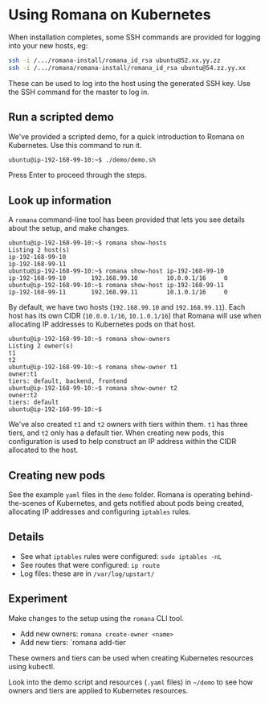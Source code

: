 # Using Romana on Kubernetes

When installation completes, some SSH commands are provided for logging into your new hosts, eg:
```bash
ssh -i /.../romana-install/romana_id_rsa ubuntu@52.xx.yy.zz
ssh -i /.../romana/romana-install/romana_id_rsa ubuntu@54.zz.yy.xx
```

These can be used to log into the host using the generated SSH key. Use the SSH command for the master to log in.

## Run a scripted demo

We've provided a scripted demo, for a quick introduction to Romana on Kubernetes. Use this command to run it.
```bash
ubuntu@ip-192-168-99-10:~$ ./demo/demo.sh 
```

Press Enter to proceed through the steps.

## Look up information

A `romana` command-line tool has been provided that lets you see details about the setup, and make changes.
```sh-session
ubuntu@ip-192-168-99-10:~$ romana show-hosts
Listing 2 host(s)
ip-192-168-99-10
ip-192-168-99-11
ubuntu@ip-192-168-99-10:~$ romana show-host ip-192-168-99-10
ip-192-168-99-10       192.168.99.10        10.0.0.1/16     0
ubuntu@ip-192-168-99-10:~$ romana show-host ip-192-168-99-11
ip-192-168-99-11       192.168.99.11        10.1.0.1/16     0
```
By default, we have two hosts (`192.168.99.10` and `192.168.99.11`). Each host has its own CIDR (`10.0.0.1/16`, `10.1.0.1/16`) that Romana will use when allocating IP addresses to Kubernetes pods on that host.

```sh-session
ubuntu@ip-192-168-99-10:~$ romana show-owners
Listing 2 owner(s)
t1                              
t2                              
ubuntu@ip-192-168-99-10:~$ romana show-owner t1
owner:t1                              
tiers: default, backend, frontend
ubuntu@ip-192-168-99-10:~$ romana show-owner t2
owner:t2                              
tiers: default
ubuntu@ip-192-168-99-10:~$ 
```

We've also created `t1` and `t2` owners with tiers within them. `t1` has three tiers, and `t2` only has a default tier.
When creating new pods, this configuration is used to help construct an IP address within the CIDR allocated to the host.

## Creating new pods

See the example `yaml` files in the `demo` folder. Romana is operating behind-the-scenes of Kubernetes, and gets notified about pods being created, allocating IP addresses and configuring `iptables` rules.

## Details

- See what `iptables` rules were configured: `sudo iptables -nL`
- See routes that were configured: `ip route`
- Log files: these are in `/var/log/upstart/`

## Experiment

Make changes to the setup using the `romana` CLI tool.
- Add new owners: `romana create-owner <name>`
- Add new tiers: `romana add-tier <owner> <tier-name>

These owners and tiers can be used when creating Kubernetes resources using kubectl.

Look into the demo script and resources (`.yaml` files) in `~/demo` to see how owners and tiers are applied to Kubernetes resources.
